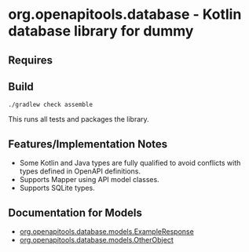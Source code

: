 # org.openapitools.database - Kotlin database library for dummy

## Requires


## Build

```
./gradlew check assemble
```

This runs all tests and packages the library.

## Features/Implementation Notes

* Some Kotlin and Java types are fully qualified to avoid conflicts with types defined in OpenAPI definitions.
* Supports Mapper using API model classes.
* Supports SQLite types.

<a id="documentation-for-models"></a>
## Documentation for Models

 - [org.openapitools.database.models.ExampleResponse](docs/ExampleResponse.md)
 - [org.openapitools.database.models.OtherObject](docs/OtherObject.md)

